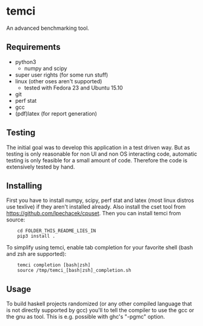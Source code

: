 temci
=====
An advanced benchmarking tool.


Requirements
------------
- python3
    - numpy and scipy
- super user rights (for some run stuff)
- linux (other oses aren't supported)
    - tested with Fedora 23 and Ubuntu 15.10
- git
- perf stat
- gcc
- (pdf)latex (for report generation)

Testing
-------
The initial goal was to develop this application in a test driven way.
But as testing is only reasonable for non UI and non OS interacting code,
automatic testing is only feasible for a small amount of code.
Therefore the code is extensively tested by hand.

Installing
----------
First you have to install numpy, scipy, perf stat and latex (most linux distros use texlive)
if they aren't installed already.
Also install the cset tool from https://github.com/lpechacek/cpuset.
Then you can install temci from source:
```
    cd FOLDER_THIS_README_LIES_IN
    pip3 install .
```
To simplify using temci, enable tab completion for your favorite shell (bash and zsh are supported):
```
    temci completion [bash|zsh]
    source /tmp/temci_[bash|zsh]_completion.sh
```

Usage
-----


To build haskell projects randomized (or any other compiled language that is not
directly supported by gcc) you'll to tell the compiler to use the gcc or the gnu as tool.
This is e.g. possible with ghc's "-pgmc" option.
